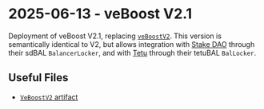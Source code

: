 # 2025-06-13 - veBoost V2.1

Deployment of veBoost V2.1, replacing [`veBoostV2`](../20221205-veboost-v2). This version is semantically identical to V2, but allows integration with [Stake DAO](https://stakedao.org) through their sdBAL `BalancerLocker`, and with [Tetu](https://tetu.io) through their tetuBAL `BalLocker`.

## Useful Files

- [`VeBoostV2` artifact](./artifact/VeBoostV2.json)
